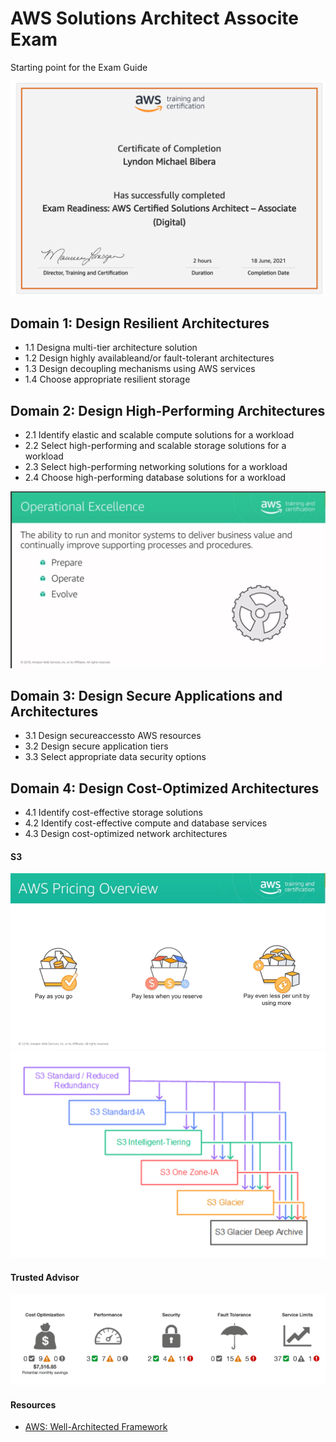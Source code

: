 # AWS Solutions Architect Associte Exam
Starting point for the Exam Guide

![Cert](certs/aws_saa_exam_readiness.png)

## Domain 1: Design Resilient Architectures
- 1.1 Designa multi-tier architecture solution
- 1.2 Design highly availableand/or fault-tolerant architectures
- 1.3 Design decoupling mechanisms using AWS services
- 1.4 Choose appropriate resilient storage

## Domain 2: Design High-Performing Architectures
- 2.1 Identify elastic and scalable compute solutions for a workload
- 2.2 Select high-performing and scalable storage solutions for a workload
- 2.3 Select high-performing networking solutions for a workload
- 2.4 Choose high-performing database solutions for a workload

![Operational Excellence](images/operational_excellence.png)


## Domain 3: Design Secure Applications and Architectures
- 3.1 Design secureaccessto AWS resources 
- 3.2 Design secure application tiers
- 3.3 Select appropriate data security options

## Domain 4: Design Cost-Optimized Architectures
- 4.1 Identify cost-effective storage solutions
- 4.2 Identify cost-effective compute and database services 
- 4.3 Design cost-optimized network architectures

#### S3
![Cost Optimization](images/cost_optimization.png)
![S3 Lifecylc](images/s3_lifecycle_transition.png)

#### Trusted Advisor
![Cert](images/trusted_advisor.png)

#### Resources
- [AWS: Well-Architected Framework](https://aws.amazon.com/architecture/well-architected/?mkt_tok=MTEyLVRaTS03NjYAAAF9r5lapcAaUdC19zJRv2PivlG52SIQp6UfBACdPshVXwKTU9ozL9-c5OVrsFF_oV7s2wjFXB9gJkaDqMTrBJ3jPxwDzSOmAJwdtPYprzsU63AP2YUxQpWb&wa-lens-whitepapers.sort-by=item.additionalFields.sortDate&wa-lens-whitepapers.sort-order=desc)
